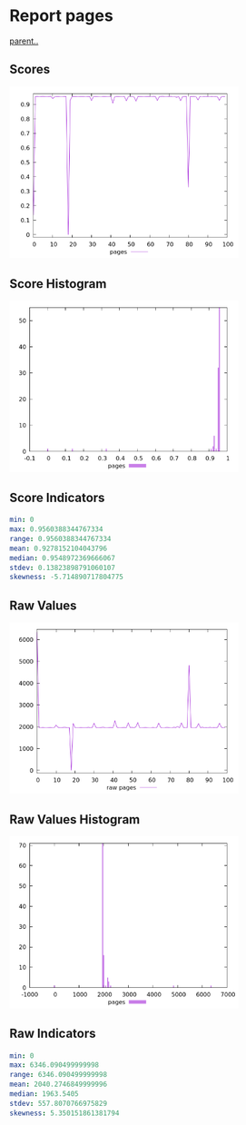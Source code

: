 # Report pages

[parent..](./..)  


## Scores

![score](./score.png)  

## Score Histogram

![hist](./hist.png)  

## Score Indicators

```yaml
min: 0
max: 0.9560388344767334
range: 0.9560388344767334
mean: 0.9278152104043796
median: 0.9548972369666067
stdev: 0.13823898791060107
skewness: -5.714890717804775

```

## Raw Values

![raw](./raw.png)  

## Raw Values Histogram

![raw hist](./raw_hist.png)  

## Raw Indicators

```yaml
min: 0
max: 6346.090499999998
range: 6346.090499999998
mean: 2040.2746849999996
median: 1963.5405
stdev: 557.8070766975829
skewness: 5.350151861381794

```

<style>
  img {
    max-width: 80%;
  }
</style>
      

